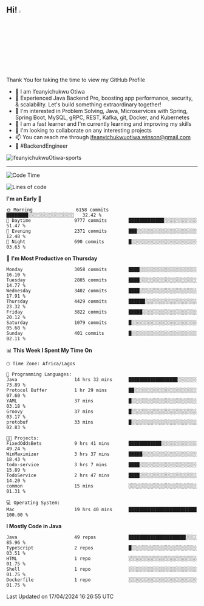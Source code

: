 <!-- BLOG-POST-LIST:START --><!-- BLOG-POST-LIST:END -->

## Hi! <img src="https://media.giphy.com/media/hvRJCLFzcasrR4ia7z/giphy.gif" width="4%"> 

Thank You for taking the time to view my GitHub Profile

- 👋 I am Ifeanyichukwu Otiwa
- 🚀 Experienced Java Backend Pro, boosting app performance, security, & scalability. Let's build something extraordinary together!
- 👀 I'm interested in Problem Solving, Java, Microservices with Spring, Spring Boot, MySQL, gRPC, REST, Kafka, git, Docker, and Kubernetes
- 🌱 I am a fast learner and I'm currently learning and improving my skills
- 💞️ I'm looking to collaborate on any interesting projects
- 📫 You can reach me through ifeanyichukwuotiwa.winson@gmail.com
- 🚀 #BackendEngineer

<p align="left" marginTop="10px"> <img src="https://komarev.com/ghpvc/?username=ifeanyichukwuOtiwa-sports&label=Profile%20views&color=0e75b6&style=for-the-badge" alt="ifeanyichukwuOtiwa-sports" /> </p>

***

<!--START_SECTION:waka-->
![Code Time](http://img.shields.io/badge/Code%20Time-2%2C406%20hrs%2051%20mins-blue)

![Lines of code](https://img.shields.io/badge/From%20Hello%20World%20I%27ve%20Written-5.0%20million%20lines%20of%20code-blue)

**I'm an Early 🐤** 

```text
🌞 Morning                6158 commits        ████████░░░░░░░░░░░░░░░░░   32.42 % 
🌆 Daytime                9777 commits        █████████████░░░░░░░░░░░░   51.47 % 
🌃 Evening                2371 commits        ███░░░░░░░░░░░░░░░░░░░░░░   12.48 % 
🌙 Night                  690 commits         █░░░░░░░░░░░░░░░░░░░░░░░░   03.63 % 
```
📅 **I'm Most Productive on Thursday** 

```text
Monday                   3058 commits        ████░░░░░░░░░░░░░░░░░░░░░   16.10 % 
Tuesday                  2805 commits        ████░░░░░░░░░░░░░░░░░░░░░   14.77 % 
Wednesday                3402 commits        ████░░░░░░░░░░░░░░░░░░░░░   17.91 % 
Thursday                 4429 commits        ██████░░░░░░░░░░░░░░░░░░░   23.32 % 
Friday                   3822 commits        █████░░░░░░░░░░░░░░░░░░░░   20.12 % 
Saturday                 1079 commits        █░░░░░░░░░░░░░░░░░░░░░░░░   05.68 % 
Sunday                   401 commits         █░░░░░░░░░░░░░░░░░░░░░░░░   02.11 % 
```


📊 **This Week I Spent My Time On** 

```text
🕑︎ Time Zone: Africa/Lagos

💬 Programming Languages: 
Java                     14 hrs 32 mins      ██████████████████░░░░░░░   73.89 % 
Protocol Buffer          1 hr 29 mins        ██░░░░░░░░░░░░░░░░░░░░░░░   07.60 % 
YAML                     37 mins             █░░░░░░░░░░░░░░░░░░░░░░░░   03.18 % 
Groovy                   37 mins             █░░░░░░░░░░░░░░░░░░░░░░░░   03.17 % 
protobuf                 33 mins             █░░░░░░░░░░░░░░░░░░░░░░░░   02.83 % 

🐱‍💻 Projects: 
FixedOddsBets            9 hrs 41 mins       ████████████░░░░░░░░░░░░░   49.24 % 
WinMaximizer             3 hrs 37 mins       █████░░░░░░░░░░░░░░░░░░░░   18.43 % 
todo-service             3 hrs 7 mins        ████░░░░░░░░░░░░░░░░░░░░░   15.89 % 
TodoService              2 hrs 47 mins       ████░░░░░░░░░░░░░░░░░░░░░   14.20 % 
common                   15 mins             ░░░░░░░░░░░░░░░░░░░░░░░░░   01.31 % 

💻 Operating System: 
Mac                      19 hrs 40 mins      █████████████████████████   100.00 % 
```

**I Mostly Code in Java** 

```text
Java                     49 repos            █████████████████████░░░░   85.96 % 
TypeScript               2 repos             █░░░░░░░░░░░░░░░░░░░░░░░░   03.51 % 
HTML                     1 repo              ░░░░░░░░░░░░░░░░░░░░░░░░░   01.75 % 
Shell                    1 repo              ░░░░░░░░░░░░░░░░░░░░░░░░░   01.75 % 
Dockerfile               1 repo              ░░░░░░░░░░░░░░░░░░░░░░░░░   01.75 % 
```




 Last Updated on 17/04/2024 16:26:55 UTC
<!--END_SECTION:waka-->

<!--
<p align="center">
![trophy](https://github-profile-trophy.vercel.app/?username=ifeanyichukwuOtiwa-sports&theme=onedark) (https://github.com/ryo-ma/github-profile-trophy)
</p>
-->

<!---
ifeanyi-otiwa/ifeanyi-otiwa is a ✨ special ✨ repository because its `README.md` (this file) appears on your GitHub profile.
You can click the Preview link to take a look at your changes.
--->
